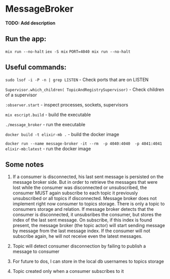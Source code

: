 # MessageBroker

**TODO: Add description**

## Run the app:
`mix run --no-halt`
`iex -S mix`
`PORT=4040 mix run --no-halt`

## Useful commands:
`sudo lsof -i -P -n | grep LISTEN` - Check ports that are on LISTEN

`Supervisor.which_children( TopicAndRegistrySupervisor)` - Check children of a supervisor

`:observer.start` - inspect processes, sockets, supervisors

`mix escript.build` - build the executable

`./message_broker` - run the executable

`docker build -t elixir-mb .` - build the docker image

`docker run --name message-broker -it --rm  -p 4040:4040  -p 4041:4041 elixir-mb:latest`  - run the docker image


## Some notes

1. If a consumer is disconnected, his last sent message is persisted on the message broker side. But in order to retrieve the messages that were lost while the consumer was disconnected or unsubscribed, the consumer MUST again subscribe to each topic it previously unsubscribed or all topics if disconnected. Message broker does not implement right now consumer to topics storage. There is only a topic to consumers storage and relation. If message broker detects that the consumer is disconnected, it unsubsribes the consumer, but stores the index of the last sent message. On subscribe, if this index is found present, the message broker (the topic actor) will start sending message by message from the last message index. If the consumer will not subscribe again, he will not receive even the latest messages.

2. Topic will detect consumer disconnection by failing to publish a message to consumer

3. For future to dos, I can store in the local db usernames to topics storage

4. Topic created only when a consumer subscribes to it
